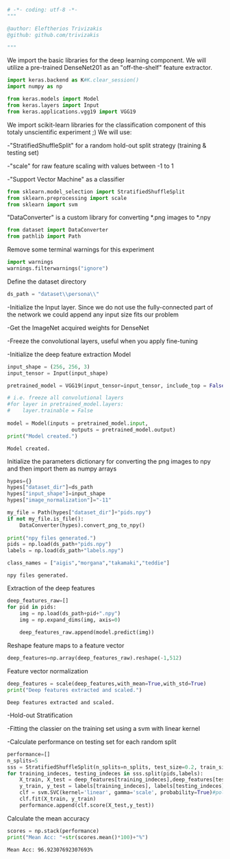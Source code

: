 

```python
# -*- coding: utf-8 -*-
"""

@author: Eleftherios Trivizakis
@github: github.com/trivizakis

"""
```

We import the basic libraries for the deep learning component.
We will utilize a pre-trained DenseNet201 as an "off-the-shelf" feature extractor.


```python
import keras.backend as K#K.clear_session()
import numpy as np

from keras.models import Model
from keras.layers import Input
from keras.applications.vgg19 import VGG19
```

We import scikit-learn libraries for the classification component of
this totaly unscientific experiment ;)
We will use:

-"StratifiedShuffleSplit" for a random hold-out split strategy (training &  testing set)

-"scale" for raw feature scaling with values between -1 to 1

-"Support Vector Machine" as a classifier


```python
from sklearn.model_selection import StratifiedShuffleSplit
from sklearn.preprocessing import scale
from sklearn import svm
```

"DataConverter" is a custom library for converting *.png images to *.npy


```python
from dataset import DataConverter
from pathlib import Path
```

Remove some terminal warnings for this experiment


```python
import warnings
warnings.filterwarnings("ignore")
```

Define the dataset directory


```python
ds_path = "dataset\\persona\\"
```

-Initialize the Input layer. Since we do not use the fully-connected part of the network
we could append any input size fits our problem

-Get the ImageNet acquired weights for DenseNet

-Freeze the convolutional layers, useful when you apply fine-tuning

-Initialize the deep feature extraction Model


```python
input_shape = (256, 256, 3)
input_tensor = Input(input_shape) 

pretrained_model = VGG19(input_tensor=input_tensor, include_top = False, weights = "imagenet", pooling = 'avg')

# i.e. freeze all convolutional layers
#for layer in pretrained_model.layers:
#    layer.trainable = False
    
model = Model(inputs = pretrained_model.input,
                     outputs = pretrained_model.output)
print("Model created.")
```

    Model created.
    

Initialize the parameters dictionary for
converting the png images to npy and then
import them as numpy arrays


```python
hypes={}
hypes["dataset_dir"]=ds_path
hypes["input_shape"]=input_shape
hypes["image_normalization"]="-11"

my_file = Path(hypes["dataset_dir"]+"pids.npy")
if not my_file.is_file():
    DataConverter(hypes).convert_png_to_npy()
    
print("npy files generated.")
pids = np.load(ds_path+"pids.npy")
labels = np.load(ds_path+"labels.npy")

class_names = ["aigis","morgana","takamaki","teddie"]
```

    npy files generated.
    

Extraction of the deep features


```python
deep_features_raw=[]
for pid in pids:
    img = np.load(ds_path+pid+".npy")
    img = np.expand_dims(img, axis=0)    
    
    deep_features_raw.append(model.predict(img))
```

Reshape feature maps to a feature vector


```python
deep_features=np.array(deep_features_raw).reshape(-1,512)
```

Feature vector normalization


```python
deep_features = scale(deep_features,with_mean=True,with_std=True)
print("Deep features extracted and scaled.")
```

    Deep features extracted and scaled.
    

-Hold-out Stratification

-Fitting the classier on the training set using a svm with linear kernel

-Calculate performance on testing set for each random split


```python
performance=[]
n_splits=5
sss = StratifiedShuffleSplit(n_splits=n_splits, test_size=0.2, train_size=0.8)
for training_indeces, testing_indeces in sss.split(pids,labels):
    X_train, X_test = deep_features[training_indeces],deep_features[testing_indeces]
    y_train, y_test = labels[training_indeces], labels[testing_indeces]
    clf = svm.SVC(kernel='linear', gamma='scale', probability=True)#poly, linear, rbf
    clf.fit(X_train, y_train)
    performance.append(clf.score(X_test,y_test))
```

Calculate the mean accuracy


```python
scores = np.stack(performance)
print("Mean Acc: "+str(scores.mean()*100)+"%")
```

    Mean Acc: 96.92307692307693%
    


```python

```
